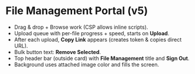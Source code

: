 # File Management Portal (v5)

- Drag & drop + Browse work (CSP allows inline scripts).
- Upload queue with per-file progress + speed, starts on **Upload**.
- After each upload, **Copy Link** appears (creates token & copies direct URL).
- Bulk button text: **Remove Selected**.
- Top header bar (outside card) with **File Management** title and **Sign Out**.
- Background uses attached image color and fills the screen.
